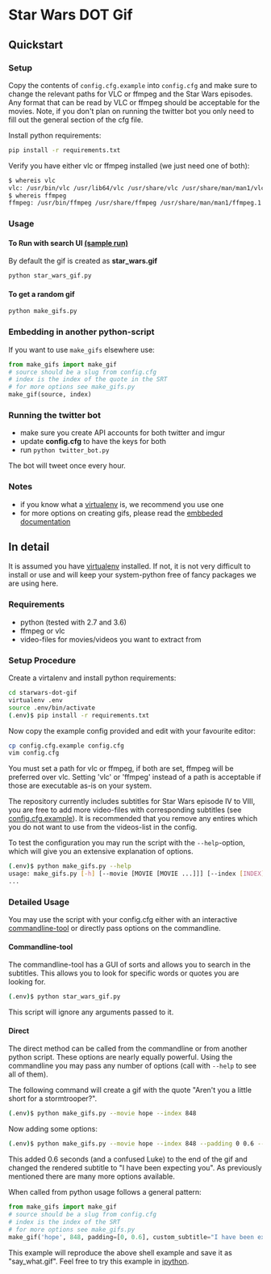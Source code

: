 # Star Wars DOT Gif

## Quickstart

### Setup

Copy the contents of ```config.cfg.example``` into ```config.cfg``` and make sure to change the relevant paths for VLC or ffmpeg and the Star Wars episodes. Any format that can be read by VLC or ffmpeg should be acceptable for the movies. Note, if you don't plan on running the twitter bot you only need to fill out the general section of the cfg file.

Install python requirements:

```bash
pip install -r requirements.txt
```

Verify you have either vlc or ffmpeg installed (we just need one of both):

```bash
$ whereis vlc
vlc: /usr/bin/vlc /usr/lib64/vlc /usr/share/vlc /usr/share/man/man1/vlc.1.gz
$ whereis ffmpeg
ffmpeg: /usr/bin/ffmpeg /usr/share/ffmpeg /usr/share/man/man1/ffmpeg.1.gz
```

### Usage

#### To Run with search UI [(sample run)](http://www.youtube.com/watch?v=n387eBqnw1o)

By default the gif is created as **star_wars.gif**

```bash
python star_wars_gif.py
```

#### To get a random gif

```bash
python make_gifs.py
```

### Embedding in another python-script

If you want to use ```make_gifs``` elsewhere use:

```python
from make_gifs import make_gif
# source should be a slug from config.cfg
# index is the index of the quote in the SRT
# for more options see make_gifs.py
make_gif(source, index)
```

### Running the twitter bot

- make sure you create API accounts for both twitter and imgur
- update **config.cfg** to have the keys for both
- run ```python twitter_bot.py```

The bot will tweet once every hour.

### Notes

- if you know what a [virtualenv](https://virtualenv.pypa.io/en/stable/userguide/) is, we recommend you use one
- for more options on creating gifs, please read the [embbeded documentation](make_gifs.py)

## In detail

It is assumed you have [virtualenv](https://virtualenv.pypa.io/en/stable/installation/) installed. If not, it is not very difficult to install or use and will keep your system-python free of fancy packages we are using here.

### Requirements

- python (tested with 2.7 and 3.6)
- ffmpeg or vlc
- video-files for movies/videos you want to extract from

### Setup Procedure

Create a virtalenv and install python requirements:

```bash
cd starwars-dot-gif
virtualenv .env
source .env/bin/activate
(.env)$ pip install -r requirements.txt
```

Now copy the example config provided and edit with your favourite editor:

```bash
cp config.cfg.example config.cfg
vim config.cfg
```

You must set a path for vlc or ffmpeg, if both are set, ffmpeg will be preferred over vlc. Setting 'vlc' or 'ffmpeg' instead of a path is acceptable if those are executable as-is on your system.

The repository currently includes subtitles for Star Wars episode IV to VIII, you are free to add more video-files with corresponding subtitles (see [config.cfg.example](config.cfg.example)). It is recommended that you remove any entires which you do not want to use from the videos-list in the config.

To test the configuration you may run the script with the ```--help```-option, which will give you an extensive explanation of options.

```bash
(.env)$ python make_gifs.py --help
usage: make_gifs.py [-h] [--movie [MOVIE [MOVIE ...]]] [--index [INDEX]]
...
```

### Detailed Usage

You may use the script with your config.cfg either with an interactive [commandline-tool](star_wars_gif.py) or directly pass options on the commandline.

#### Commandline-tool

The commandline-tool has a GUI of sorts and allows you to search in the subtitles. This allows you to look for specific words or quotes you are looking for.

```bash
(.env)$ python star_wars_gif.py
```

This script will ignore any arguments passed to it.

#### Direct

The direct method can be called from the commandline or from another python script. These options are nearly equally powerful. Using the commandline you may pass any number of options (call with ```--help``` to see all of them).

The following command will create a gif with the quote "Aren't you a little short for a stormtrooper?".

```bash
(.env)$ python make_gifs.py --movie hope --index 848
```

Now adding some options:

```bash
(.env)$ python make_gifs.py --movie hope --index 848 --padding 0 0.6 --subtitle "I have been expecting you"
```

This added 0.6 seconds (and a confused Luke) to the end of the gif and changed the rendered subtitle to "I have been expecting you". As previously mentioned there are many more options available.

When called from python usage follows a general pattern:

```python
from make_gifs import make_gif
# source should be a slug from config.cfg
# index is the index of the SRT
# for more options see make_gifs.py
make_gif('hope', 848, padding=[0, 0.6], custom_subtitle="I have been expecting you", filename="say_what.gif")
```

This example will reproduce the above shell example and save it as "say_what.gif". Feel free to try this example in [ipython](http://ipython.readthedocs.io/en/stable/).